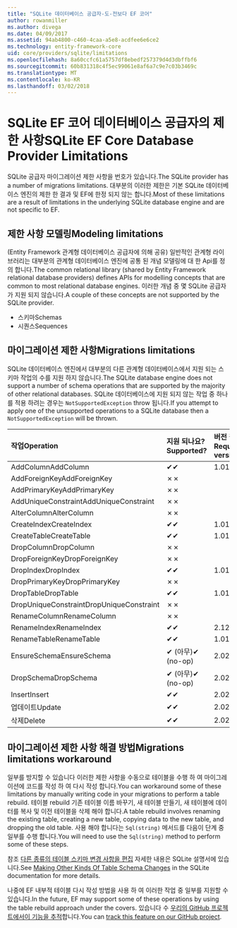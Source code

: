 ```yaml
---
title: "SQLite 데이터베이스 공급자-도-전보다 EF 코어"
author: rowanmiller
ms.author: divega
ms.date: 04/09/2017
ms.assetid: 94ab4800-c460-4caa-a5e8-acdfee6e6ce2
ms.technology: entity-framework-core
uid: core/providers/sqlite/limitations
ms.openlocfilehash: 8a60ccfc61a5757df8ebedf257379d4d3dbffbf6
ms.sourcegitcommit: 60b831318c4f5ec99061e8af6a7c9e7c03b3469c
ms.translationtype: MT
ms.contentlocale: ko-KR
ms.lasthandoff: 03/02/2018
---
```

# <a name="sqlite-ef-core-database-provider-limitations"></a><span data-ttu-id="959a9-102">SQLite EF 코어 데이터베이스 공급자의 제한 사항</span><span class="sxs-lookup"><span data-stu-id="959a9-102">SQLite EF Core Database Provider Limitations</span></span>

<span data-ttu-id="959a9-103">SQLite 공급자 마이그레이션 제한 사항을 번호가 있습니다.</span><span class="sxs-lookup"><span data-stu-id="959a9-103">The SQLite provider has a number of migrations limitations.</span></span> <span data-ttu-id="959a9-104">대부분의 이러한 제한은 기본 SQLite 데이터베이스 엔진의 제한 한 결과 및 EF에 한정 되지 않는 합니다.</span><span class="sxs-lookup"><span data-stu-id="959a9-104">Most of these limitations are a result of limitations in the underlying SQLite database engine and are not specific to EF.</span></span>

## <a name="modeling-limitations"></a><span data-ttu-id="959a9-105">제한 사항 모델링</span><span class="sxs-lookup"><span data-stu-id="959a9-105">Modeling limitations</span></span>

<span data-ttu-id="959a9-106">(Entity Framework 관계형 데이터베이스 공급자에 의해 공유) 일반적인 관계형 라이브러리는 대부분의 관계형 데이터베이스 엔진에 공통 된 개념 모델링에 대 한 Api를 정의 합니다.</span><span class="sxs-lookup"><span data-stu-id="959a9-106">The common relational library (shared by Entity Framework relational database providers) defines APIs for modelling concepts that are common to most relational database engines.</span></span> <span data-ttu-id="959a9-107">이러한 개념 중 몇 SQLite 공급자가 지원 되지 않습니다.</span><span class="sxs-lookup"><span data-stu-id="959a9-107">A couple of these concepts are not supported by the SQLite provider.</span></span>

* <span data-ttu-id="959a9-108">스키마</span><span class="sxs-lookup"><span data-stu-id="959a9-108">Schemas</span></span>
* <span data-ttu-id="959a9-109">시퀀스</span><span class="sxs-lookup"><span data-stu-id="959a9-109">Sequences</span></span>

## <a name="migrations-limitations"></a><span data-ttu-id="959a9-110">마이그레이션 제한 사항</span><span class="sxs-lookup"><span data-stu-id="959a9-110">Migrations limitations</span></span>

<span data-ttu-id="959a9-111">SQLite 데이터베이스 엔진에서 대부분의 다른 관계형 데이터베이스에서 지원 되는 스키마 작업의 수를 지원 하지 않습니다.</span><span class="sxs-lookup"><span data-stu-id="959a9-111">The SQLite database engine does not support a number of schema operations that are supported by the majority of other relational databases.</span></span> <span data-ttu-id="959a9-112">SQLite 데이터베이스에 지원 되지 않는 작업 중 하나를 적용 하려는 경우는 `NotSupportedException` throw 됩니다.</span><span class="sxs-lookup"><span data-stu-id="959a9-112">If you attempt to apply one of the unsupported operations to a SQLite database then a `NotSupportedException` will be thrown.</span></span>

| <span data-ttu-id="959a9-113">작업</span><span class="sxs-lookup"><span data-stu-id="959a9-113">Operation</span></span>            | <span data-ttu-id="959a9-114">지원 되나요?</span><span class="sxs-lookup"><span data-stu-id="959a9-114">Supported?</span></span> | <span data-ttu-id="959a9-115">버전 필요</span><span class="sxs-lookup"><span data-stu-id="959a9-115">Requires version</span></span> |
|:---------------------|:-----------|:-----------------|
| <span data-ttu-id="959a9-116">AddColumn</span><span class="sxs-lookup"><span data-stu-id="959a9-116">AddColumn</span></span>            | <span data-ttu-id="959a9-117">✔</span><span class="sxs-lookup"><span data-stu-id="959a9-117">✔</span></span>          | <span data-ttu-id="959a9-118">1.0</span><span class="sxs-lookup"><span data-stu-id="959a9-118">1.0</span></span>              |
| <span data-ttu-id="959a9-119">AddForeignKey</span><span class="sxs-lookup"><span data-stu-id="959a9-119">AddForeignKey</span></span>        | <span data-ttu-id="959a9-120">✗</span><span class="sxs-lookup"><span data-stu-id="959a9-120">✗</span></span>          |                  |
| <span data-ttu-id="959a9-121">AddPrimaryKey</span><span class="sxs-lookup"><span data-stu-id="959a9-121">AddPrimaryKey</span></span>        | <span data-ttu-id="959a9-122">✗</span><span class="sxs-lookup"><span data-stu-id="959a9-122">✗</span></span>          |                  |
| <span data-ttu-id="959a9-123">AddUniqueConstraint</span><span class="sxs-lookup"><span data-stu-id="959a9-123">AddUniqueConstraint</span></span>  | <span data-ttu-id="959a9-124">✗</span><span class="sxs-lookup"><span data-stu-id="959a9-124">✗</span></span>          |                  |
| <span data-ttu-id="959a9-125">AlterColumn</span><span class="sxs-lookup"><span data-stu-id="959a9-125">AlterColumn</span></span>          | <span data-ttu-id="959a9-126">✗</span><span class="sxs-lookup"><span data-stu-id="959a9-126">✗</span></span>          |                  |
| <span data-ttu-id="959a9-127">CreateIndex</span><span class="sxs-lookup"><span data-stu-id="959a9-127">CreateIndex</span></span>          | <span data-ttu-id="959a9-128">✔</span><span class="sxs-lookup"><span data-stu-id="959a9-128">✔</span></span>          | <span data-ttu-id="959a9-129">1.0</span><span class="sxs-lookup"><span data-stu-id="959a9-129">1.0</span></span>              |
| <span data-ttu-id="959a9-130">CreateTable</span><span class="sxs-lookup"><span data-stu-id="959a9-130">CreateTable</span></span>          | <span data-ttu-id="959a9-131">✔</span><span class="sxs-lookup"><span data-stu-id="959a9-131">✔</span></span>          | <span data-ttu-id="959a9-132">1.0</span><span class="sxs-lookup"><span data-stu-id="959a9-132">1.0</span></span>              |
| <span data-ttu-id="959a9-133">DropColumn</span><span class="sxs-lookup"><span data-stu-id="959a9-133">DropColumn</span></span>           | <span data-ttu-id="959a9-134">✗</span><span class="sxs-lookup"><span data-stu-id="959a9-134">✗</span></span>          |                  |
| <span data-ttu-id="959a9-135">DropForeignKey</span><span class="sxs-lookup"><span data-stu-id="959a9-135">DropForeignKey</span></span>       | <span data-ttu-id="959a9-136">✗</span><span class="sxs-lookup"><span data-stu-id="959a9-136">✗</span></span>          |                  |
| <span data-ttu-id="959a9-137">DropIndex</span><span class="sxs-lookup"><span data-stu-id="959a9-137">DropIndex</span></span>            | <span data-ttu-id="959a9-138">✔</span><span class="sxs-lookup"><span data-stu-id="959a9-138">✔</span></span>          | <span data-ttu-id="959a9-139">1.0</span><span class="sxs-lookup"><span data-stu-id="959a9-139">1.0</span></span>              |
| <span data-ttu-id="959a9-140">DropPrimaryKey</span><span class="sxs-lookup"><span data-stu-id="959a9-140">DropPrimaryKey</span></span>       | <span data-ttu-id="959a9-141">✗</span><span class="sxs-lookup"><span data-stu-id="959a9-141">✗</span></span>          |                  |
| <span data-ttu-id="959a9-142">DropTable</span><span class="sxs-lookup"><span data-stu-id="959a9-142">DropTable</span></span>            | <span data-ttu-id="959a9-143">✔</span><span class="sxs-lookup"><span data-stu-id="959a9-143">✔</span></span>          | <span data-ttu-id="959a9-144">1.0</span><span class="sxs-lookup"><span data-stu-id="959a9-144">1.0</span></span>              |
| <span data-ttu-id="959a9-145">DropUniqueConstraint</span><span class="sxs-lookup"><span data-stu-id="959a9-145">DropUniqueConstraint</span></span> | <span data-ttu-id="959a9-146">✗</span><span class="sxs-lookup"><span data-stu-id="959a9-146">✗</span></span>          |                  |
| <span data-ttu-id="959a9-147">RenameColumn</span><span class="sxs-lookup"><span data-stu-id="959a9-147">RenameColumn</span></span>         | <span data-ttu-id="959a9-148">✗</span><span class="sxs-lookup"><span data-stu-id="959a9-148">✗</span></span>          |                  |
| <span data-ttu-id="959a9-149">RenameIndex</span><span class="sxs-lookup"><span data-stu-id="959a9-149">RenameIndex</span></span>          | <span data-ttu-id="959a9-150">✔</span><span class="sxs-lookup"><span data-stu-id="959a9-150">✔</span></span>          | <span data-ttu-id="959a9-151">2.1</span><span class="sxs-lookup"><span data-stu-id="959a9-151">2.1</span></span>              |
| <span data-ttu-id="959a9-152">RenameTable</span><span class="sxs-lookup"><span data-stu-id="959a9-152">RenameTable</span></span>          | <span data-ttu-id="959a9-153">✔</span><span class="sxs-lookup"><span data-stu-id="959a9-153">✔</span></span>          | <span data-ttu-id="959a9-154">1.0</span><span class="sxs-lookup"><span data-stu-id="959a9-154">1.0</span></span>              |
| <span data-ttu-id="959a9-155">EnsureSchema</span><span class="sxs-lookup"><span data-stu-id="959a9-155">EnsureSchema</span></span>         | <span data-ttu-id="959a9-156">✔ (아무)</span><span class="sxs-lookup"><span data-stu-id="959a9-156">✔ (no-op)</span></span>  | <span data-ttu-id="959a9-157">2.0</span><span class="sxs-lookup"><span data-stu-id="959a9-157">2.0</span></span>              |
| <span data-ttu-id="959a9-158">DropSchema</span><span class="sxs-lookup"><span data-stu-id="959a9-158">DropSchema</span></span>           | <span data-ttu-id="959a9-159">✔ (아무)</span><span class="sxs-lookup"><span data-stu-id="959a9-159">✔ (no-op)</span></span>  | <span data-ttu-id="959a9-160">2.0</span><span class="sxs-lookup"><span data-stu-id="959a9-160">2.0</span></span>              |
| <span data-ttu-id="959a9-161">Insert</span><span class="sxs-lookup"><span data-stu-id="959a9-161">Insert</span></span>               | <span data-ttu-id="959a9-162">✔</span><span class="sxs-lookup"><span data-stu-id="959a9-162">✔</span></span>          | <span data-ttu-id="959a9-163">2.0</span><span class="sxs-lookup"><span data-stu-id="959a9-163">2.0</span></span>              |
| <span data-ttu-id="959a9-164">업데이트</span><span class="sxs-lookup"><span data-stu-id="959a9-164">Update</span></span>               | <span data-ttu-id="959a9-165">✔</span><span class="sxs-lookup"><span data-stu-id="959a9-165">✔</span></span>          | <span data-ttu-id="959a9-166">2.0</span><span class="sxs-lookup"><span data-stu-id="959a9-166">2.0</span></span>              |
| <span data-ttu-id="959a9-167">삭제</span><span class="sxs-lookup"><span data-stu-id="959a9-167">Delete</span></span>               | <span data-ttu-id="959a9-168">✔</span><span class="sxs-lookup"><span data-stu-id="959a9-168">✔</span></span>          | <span data-ttu-id="959a9-169">2.0</span><span class="sxs-lookup"><span data-stu-id="959a9-169">2.0</span></span>              |

## <a name="migrations-limitations-workaround"></a><span data-ttu-id="959a9-170">마이그레이션 제한 사항 해결 방법</span><span class="sxs-lookup"><span data-stu-id="959a9-170">Migrations limitations workaround</span></span>

<span data-ttu-id="959a9-171">일부를 방지할 수 있습니다 이러한 제한 사항을 수동으로 테이블을 수행 하 여 마이그레이션에 코드를 작성 하 여 다시 작성 합니다.</span><span class="sxs-lookup"><span data-stu-id="959a9-171">You can workaround some of these limitations by manually writing code in your migrations to perform a table rebuild.</span></span> <span data-ttu-id="959a9-172">테이블 rebuild 기존 테이블 이름 바꾸기, 새 테이블 만들기, 새 테이블에 데이터를 복사 및 이전 테이블을 삭제 해야 합니다.</span><span class="sxs-lookup"><span data-stu-id="959a9-172">A table rebuild involves renaming the existing table, creating a new table, copying data to the new table, and dropping the old table.</span></span> <span data-ttu-id="959a9-173">사용 해야 합니다는 `Sql(string)` 메서드를 다음이 단계 중 일부를 수행 합니다.</span><span class="sxs-lookup"><span data-stu-id="959a9-173">You will need to use the `Sql(string)` method to perform some of these steps.</span></span>

<span data-ttu-id="959a9-174">참조 [다른 종류의 테이블 스키마 변경 사항을 편집](http://sqlite.org/lang_altertable.html#otheralter) 자세한 내용은 SQLite 설명서에 있습니다.</span><span class="sxs-lookup"><span data-stu-id="959a9-174">See [Making Other Kinds Of Table Schema Changes](http://sqlite.org/lang_altertable.html#otheralter) in the SQLite documentation for more details.</span></span>

<span data-ttu-id="959a9-175">나중에 EF 내부적 테이블 다시 작성 방법을 사용 하 여 이러한 작업 중 일부를 지원할 수 있습니다.</span><span class="sxs-lookup"><span data-stu-id="959a9-175">In the future, EF may support some of these operations by using the table rebuild approach under the covers.</span></span> <span data-ttu-id="959a9-176">있습니다 수 [우리의 GitHub 프로젝트에서이 기능을 추적](https://github.com/aspnet/EntityFrameworkCore/issues/329)합니다.</span><span class="sxs-lookup"><span data-stu-id="959a9-176">You can [track this feature on our GitHub project](https://github.com/aspnet/EntityFrameworkCore/issues/329).</span></span>
